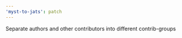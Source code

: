 ```yaml
---
'myst-to-jats': patch
---
```


Separate authors and other contributors into different contrib-groups
